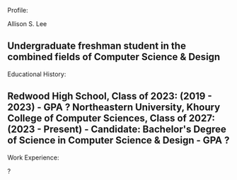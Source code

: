 Profile: 

  Allison S. Lee

  Undergraduate freshman student in the combined fields of Computer Science & Design
-------------------------------------------------------------------------------------
Educational History: 

  Redwood High School, Class of 2023: (2019 - 2023)
    - GPA ?
  Northeastern University, Khoury College of Computer Sciences, Class of 2027: (2023 - Present)
    - Candidate: Bachelor's Degree of Science in Computer Science & Design
    - GPA ?
-------------------------------------------------------------------------------------
Work Experience:

  ?
